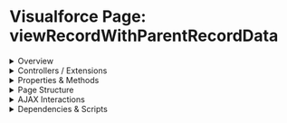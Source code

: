 # Visualforce Page: viewRecordWithParentRecordData

<details>
<summary>Overview</summary>

## Visualforce Page Overview: viewRecordWithParentRecordData

The Visualforce page 'viewRecordWithParentRecordData' displays detailed information about an Account record, including its name, type, phone number, and the owner's name.

### Purpose of the Page
This page serves to provide users with a clear and structured view of key Account details, facilitating better management and understanding of customer relationships.



### Metadata
- **API Version**: 54
- **Label**: View Record With Parent Record Data

</details>

<details>
<summary>Controllers / Extensions</summary>

## Key Controllers / Extensions Used
- **Standard Controller**: Account
- **Custom Controller**: None
- **Extensions**: 
  None

</details>

<details>
<summary>Properties & Methods</summary>

## Properties
No public properties found in associated Apex controllers/extensions.

## Methods
No public methods found in associated Apex controllers/extensions.

</details>

<details>
<summary>Page Structure</summary>

### Forms
- No `apex:form` detected

### Inputs
- No input bindings (`apex:inputField`, `apex:inputText`, etc.) detected

### Buttons
- No button actions (`apex:commandButton`, `apex:button`, `apex:commandLink`) detected

</details>

<details>
<summary>AJAX Interactions</summary>

- No `apex:actionSupport` components detected

- No `apex:outputPanel` components with an ID detected

</details>

<details>
<summary>Dependencies & Scripts</summary>

### Objects
- `Account`

### Fields
- `Name`
- `Type`
- `Phone`
- `Owner`

### Custom Components
- No custom components detected

### Scripts
- No script tags detected

</details>